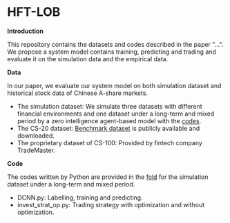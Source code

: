 # HFT-LOB

**Introduction**

This repository contains the datasets and codes described in the paper "...". We propose a system model contains training, predicting and trading and evaluate it on the simulation data and the empirical data.

**Data**

In our paper, we evaluate our system model on both simulation dataset and historical stock data of Chinese A-share markets.

- The simulation dataset: We simulate three datasets with different financial environments and one dataset under a long-term and mixed period by a zero intelligence agent-based model with the [codes](https://github.com/JackBenny39/pyziabm).
- The CS-20 dataset: [Benchmark dataset](https://github.com/hkgsas/LOB) is publicly available and downloaded.
- The proprietary dataset of CS-100: Provided by fintech company TradeMaster.

**Code**

The codes written by Python are provided in the [fold](Code) for the simulation dataset under a long-term and mixed period.

- DCNN.py: Labelling, training and predicting.
- invest_strat_op.py: Trading strategy with optimization and without optimization.
